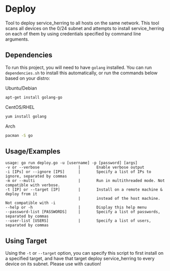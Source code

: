 # Deploy

Tool to deploy service_herring to all hosts on the same network.
This tool scans all devices on the 0/24 subnet and attempts to
install service_herring on each of them by using credentials
specified by command line arguments.
## Dependencies

To run this project, you will need to have `golang` installed.
You can run `dependencies.sh` to install this automatically, or
run the commands below based on your distro:

Ubuntu/Debian
```bash
apt-get install golang-go
```
CentOS/RHEL
```bash
yum install golang
```
Arch
```bash
pacman -S go
```
## Usage/Examples

```
usage: go run deploy.go -u [username] -p [password] [args]
-v or --verbose                 |       Enable verbose output
-i [IPs] or --ignore [IPS]      |       Specify a list of IPs to ignore, separated by commas
-m or --multi                   |       Run in multithreaded mode. Not compatible with verbose.
-t [IP] or --target [IP]        |       Install on a remote machine & deploy from it
                                |       instead of the host machine. Not compatible with -i
--help or -h                    |       Display this help menu
--password-list [PASSWORDS]     |       Specify a list of passwords, separated by commas
--user-list [USERS]             |       Specify a list of users, separated by commas
```
## Using Target

Using the `-t` or `--target` option, you can specify this script to first install on a specified target,
and have that target deploy service_herring to every device on its subnet. Please use with caution!